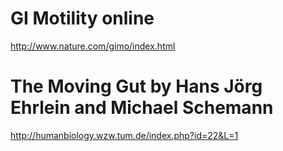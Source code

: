 # GI Motility online

http://www.nature.com/gimo/index.html

# The Moving Gut by Hans Jörg Ehrlein and Michael Schemann

http://humanbiology.wzw.tum.de/index.php?id=22&L=1



